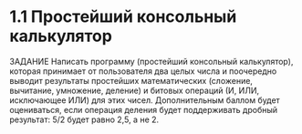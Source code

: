 # 1.1 Простейший консольный калькулятор

ЗАДАНИЕ
Написать программу (простейший консольный калькулятор), которая принимает от пользователя два целых числа и поочередно выводит результаты простейших математических (сложение, вычитание, умножение, деление) и битовых операций (И, ИЛИ, исключающее ИЛИ) для этих чисел. Дополнительным баллом будет оцениваться, если операция деления будет поддерживать дробный результат: 5/2 будет равно 2,5, а не 2.
